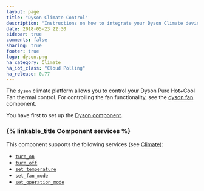 ```yaml
---
layout: page
title: "Dyson Climate Control"
description: "Instructions on how to integrate your Dyson Climate device within Home Assistant."
date: 2018-05-23 22:30
sidebar: true
comments: false
sharing: true
footer: true
logo: dyson.png
ha_category: Climate
ha_iot_class: "Cloud Polling"
ha_release: 0.77
---
```


The `dyson` climate platform allows you to control your Dyson Pure Hot+Cool Fan thermal control. For controlling the fan functionality, see the [dyson fan](/components/fan.dyson/) component.

You have first to set up the [Dyson component](/components/dyson/).

### {% linkable_title Component services %}

This component supports the following services (see [Climate](/components/climate/)):
* [`turn_on`](/components/climate/#service-climateturn_on)
* [`turn_off`](/components/climate/#service-climateturn_off)
* [`set_temperature`](/components/climate/#service-climateset_temperature)
* [`set_fan_mode`](/components/climate/#service-climateset_fan_mode)
* [`set_operation_mode`](/components/climate/#service-climateset_operation_mode)
